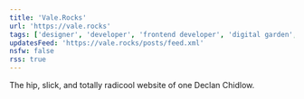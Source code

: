 ```yaml
---
title: 'Vale.Rocks'
url: 'https://vale.rocks'
tags: ['designer', 'developer', 'frontend developer', 'digital garden', 'blog', 'writer']
updatesFeed: 'https://vale.rocks/posts/feed.xml'
nsfw: false
rss: true
---
```


The hip, slick, and totally radicool website of one Declan Chidlow.
